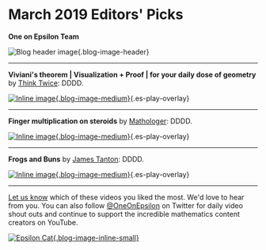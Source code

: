 # March 2019 Editors' Picks

**One on Epsilon Team**

![Blog header image](https://es-app.com/assets/hkhk19.jpg){.blog-image-header}

---
**Viviani's theorem | Visualization + Proof | for your daily dose of geometry** by [Think Twice](https://www.youtube.com/channel/UC9yt3wz-6j19RwD5m5f6HSg): DDDD.

[![Inline image](https://i.ytimg.com/vi/uf2ChRpFTZk/mqdefault.jpg
){.blog-image-medium}](https://epsilonstream.com/video/rpftzk/){.es-play-overlay}

---
**Finger multiplication on steroids** by [Mathologer](https://www.youtube.com/channel/UC1_uAIS3r8Vu6JjXWvastJg): DDDD.

[![Inline image](https://i.ytimg.com/vi/T_LjhJKuFKw/mqdefault.jpg
){.blog-image-medium}](https://epsilonstream.com/video/jkufkw/){.es-play-overlay}

---
**Frogs and Buns** by [James Tanton](https://www.youtube.com/channel/UCib_J32VI8rQI_LCFXn1XAA): DDDD.


[![Inline image](https://i.ytimg.com/vi/AALwyB5KSjs/mqdefault.jpg
){.blog-image-medium}](https://epsilonstream.com/video/b5ksjs/){.es-play-overlay}

---

[Let us know](https://oneonepsilon.com/contact-us/) which of these videos you liked the most. We'd love to hear from you. You can also follow [@OneOnEpsilon](https://twitter.com/oneonepsilon) on Twitter for daily video shout outs and continue to support the incredible mathematics content creators on YouTube.

[![Epsilon Cat](https://es-app.com/blog-assets/epsilonCat.jpg){.blog-image-inline-small}](https://www.youtube.com/watch?v=7zZhs3nMYKw)